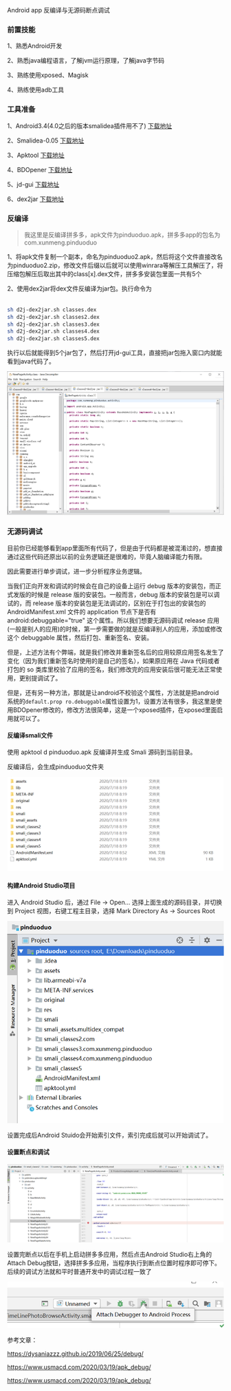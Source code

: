 Android app 反编译与无源码断点调试

### 前置技能

1、熟悉Android开发

2、熟悉java编程语言，了解jvm运行原理，了解java字节码

3、熟练使用xposed、Magisk

4、熟练使用adb工具

### 工具准备

1、Android3.4(4.0之后的版本smalidea插件用不了) [下载地址](https://developer.android.com/studio/archive?hl=zh-cn)

2、Smalidea-0.05 [下载地址](https://bitbucket.org/JesusFreke/smali/downloads/)

3、Apktool [下载地址](https://ibotpeaches.github.io/Apktool/)

4、BDOpener [下载地址](https://github.com/riusksk/BDOpener)

5、jd-gui [下载地址](https://github.com/java-decompiler/jd-gui)

6、dex2jar [下载地址](https://github.com/pxb1988/dex2jar)


### 反编译

> 我这里是反编译拼多多，apk文件为pinduoduo.apk，拼多多app的包名为com.xunmeng.pinduoduo

1、将apk文件复制一个副本，命名为pinduoduo2.apk，然后将这个文件直接改名为pinduoduo2.zip，修改文件后缀以后就可以使用winrara等解压工具解压了，将压缩包解压后取出其中的class[x].dex文件，拼多多安装包里面一共有5个

2、使用dex2jar将dex文件反编译为jar包。执行命令为

```bash

sh d2j-dex2jar.sh classes.dex
sh d2j-dex2jar.sh classes2.dex
sh d2j-dex2jar.sh classes3.dex
sh d2j-dex2jar.sh classes4.dex
sh d2j-dex2jar.sh classes5.dex

```

执行以后就能得到5个jar包了，然后打开jd-gui工具，直接把jar包拖入窗口内就能看到java代码了。

![jd-gui](/img/articleImg/apk_1.png)

### 无源码调试

目前你已经能够看到app里面所有代码了，但是由于代码都是被混淆过的，想直接通过这些代码还原出以前的业务逻辑还是很难的，毕竟人脑编译能力有限。

因此需要进行单步调试，进一步分析程序业务逻辑。

当我们正向开发和调试的时候会在自己的设备上运行 debug 版本的安装包，而正式发版的时候是 release 版的安装包。一般而言，debug 版本的安装包是可以调试的，而 release 版本的安装包是无法调试的，区别在于打包出的安装包的 AndroidManifest.xml 文件的 application 节点下是否有 android:debuggable="true" 这个属性。所以我们想要无源码调试 release 应用(一般是别人的应用)的时候，第一步需要做的就是反编译别人的应用，添加或修改这个 debuggable 属性，然后打包、重新签名、安装。

但是，上述方法有个弊端，就是我们修改并重新签名后的应用较原应用签名发生了变化（因为我们重新签名时使用的是自己的签名），如果原应用在 Java 代码或者打包的 so 类库里校验了应用的签名，我们修改完的应用安装后很可能无法正常使用，更别提调试了。

但是，还有另一种方法，那就是让android不校验这个属性，方法就是把android系统的`default.prop ro.debuggable`属性设置为1，设置方法有很多，我这里是使用BDOpener修改的，修改方法很简单，这是一个xposed插件，在xposed里面启用就可以了。


#### 反编译smali文件

使用 apktool d pinduoduo.apk 反编译并生成 Smali 源码到当前目录。

反编译后，会生成pinduoduo文件夹

![pinduoduo_res](/img/articleImg/pinduoduo_res.png)

#### 构建Android Studio项目

进入 Android Studio 后，通过 File -> Open… 选择上面生成的源码目录，并切换到 Project 视图，右键工程主目录，选择 Mark Directory As -> Sources Root

![src_path](/img/articleImg/src_path.png)

设置完成后Android Stuido会开始索引文件，索引完成后就可以开始调试了。

#### 设置断点和调试

![bk_point](/img/articleImg/bk_point.png)

设置完断点以后在手机上启动拼多多应用，然后点击Android Studio右上角的Attach Debug按钮，选择拼多多应用，当程序执行到断点位置时程序即可停下。后续的调试方法就和平时普通开发中的调试过程一致了

![attach.png](/img/articleImg/attach.png)





参考文章：

https://dysaniazzz.github.io/2019/06/25/debug/

https://www.usmacd.com/2020/03/19/apk_debug/

https://www.usmacd.com/2020/03/19/apk_debug/






